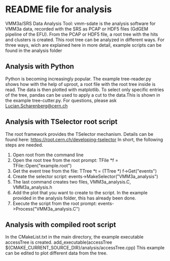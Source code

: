 # README file for analysis

VMM3a/SRS Data Analysis Tool: 
vmm-sdate is the analysis software for VMM3a data, recorded with the SRS as PCAP or HDF5 files (GdGEM pipeline of the EFU). From the PCAP or HDF5 file, a root tree with the hits and clusters is created. This root tree can be analyzed in different ways. For three ways, wich are explained here in more detail, example scripts can be found in the analysis folder 

## Analysis with Python
Python is becoming increasingly popular. The example tree-reader.py shows how with the help of uproot, a root file with the root tree inside is read. The data is then plotted with matplotlib. 
To select only specific entries of the tree, pandas can be used to apply a cut to the data.This is shown in the example tree-cutter.py.
For questions, please ask Lucian.Scharenberg@cern.ch

## Analysis with TSelector root script
The root framework provides the TSelector mechanism. Details can be found here:
https://root.cern.ch/developing-tselector
In short, the following steps are needed.
1. Open root from the command line
2. Open the root tree from the root prompt: TFile *f = TFile::Open("example.root")
3. Get the event tree from the file: TTree *t = (TTree *) f->Get("events")
4. Create the selector script: events->MakeSelector("VMM3a_analysis")
5. The last command creates two files, VMM3a_analysis.C, VMM3a_analysis.h
6. Add the plot that you want to create to the script. In the example provided in the analysis folder, this has already been done.
7. Execute the script from the root prompt: events->Process("VMM3a_analysis.C")

## Analysis with compiled root script
In the CMakeList.txt in the main directory, the example executable accessTree is created.
add_executable(accessTree ${CMAKE_CURRENT_SOURCE_DIR}/analysis/accessTree.cpp)
This example can be edited to plot different data from the tree.